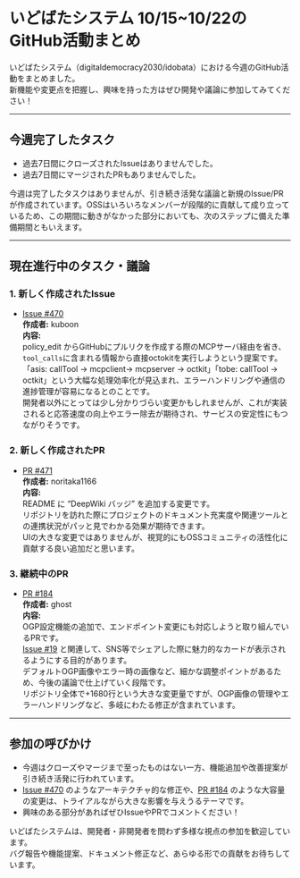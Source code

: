 # いどばたシステム 10/15~10/22のGitHub活動まとめ

いどばたシステム（digitaldemocracy2030/idobata）における今週のGitHub活動をまとめました。  
新機能や変更点を把握し、興味を持った方はぜひ開発や議論に参加してみてください！

---

## 今週完了したタスク

- 過去7日間にクローズされたIssueはありませんでした。  
- 過去7日間にマージされたPRもありませんでした。

今週は完了したタスクはありませんが、引き続き活発な議論と新規のIssue/PRが作成されています。OSSはいろいろなメンバーが段階的に貢献して成り立っているため、この期間に動きがなかった部分においても、次のステップに備えた準備期間ともいえます。

---

## 現在進行中のタスク・議論

### 1. 新しく作成されたIssue

- [Issue #470](https://github.com/digitaldemocracy2030/idobata/issues/470)  
  **作成者:** kuboon  
  **内容:**  
  policy_edit からGitHubにプルリクを作成する際のMCPサーバ経由を省き、`tool_calls`に含まれる情報から直接octokitを実行しようという提案です。  
  「asis: callTool -> mcpclient-> mcpserver -> octkit」「tobe: callTool -> octkit」という大幅な処理効率化が見込まれ、エラーハンドリングや通信の進捗管理が容易になるとのことです。  
  開発者以外にとっては少し分かりづらい変更かもしれませんが、これが実装されると応答速度の向上やエラー除去が期待され、サービスの安定性にもつながりそうです。

### 2. 新しく作成されたPR

- [PR #471](https://github.com/digitaldemocracy2030/idobata/pull/471)  
  **作成者:** noritaka1166  
  **内容:**  
  README に “DeepWiki バッジ” を追加する変更です。  
  リポジトリを訪れた際にプロジェクトのドキュメント充実度や関連ツールとの連携状況がパッと見でわかる効果が期待できます。  
  UIの大きな変更ではありませんが、視覚的にもOSSコミュニティの活性化に貢献する良い追加だと思います。

### 3. 継続中のPR

- [PR #184](https://github.com/digitaldemocracy2030/idobata/pull/184)  
  **作成者:** ghost  
  **内容:**  
  OGP設定機能の追加で、エンドポイント変更にも対応しようと取り組んでいるPRです。  
  [Issue #19](https://github.com/digitaldemocracy2030/idobata/issues/19) と関連して、SNS等でシェアした際に魅力的なカードが表示されるようにする目的があります。  
  デフォルトOGP画像やエラー時の画像など、細かな調整ポイントがあるため、今後の議論で仕上げていく段階です。  
  リポジトリ全体で+1680行という大きな変更量ですが、OGP画像の管理やエラーハンドリングなど、多岐にわたる修正が含まれています。

---
## 参加の呼びかけ

- 今週はクローズやマージまで至ったものはない一方、機能追加や改善提案が引き続き活発に行われています。  
- [Issue #470](https://github.com/digitaldemocracy2030/idobata/issues/470) のようなアーキテクチャ的な修正や、[PR #184](https://github.com/digitaldemocracy2030/idobata/pull/184) のような大容量の変更は、トライアルながら大きな影響を与えうるテーマです。  
- 興味のある部分があればぜひIssueやPRでコメントください！

いどばたシステムは、開発者・非開発者を問わず多様な視点の参加を歓迎しています。  
バグ報告や機能提案、ドキュメント修正など、あらゆる形での貢献をお待ちしています。  